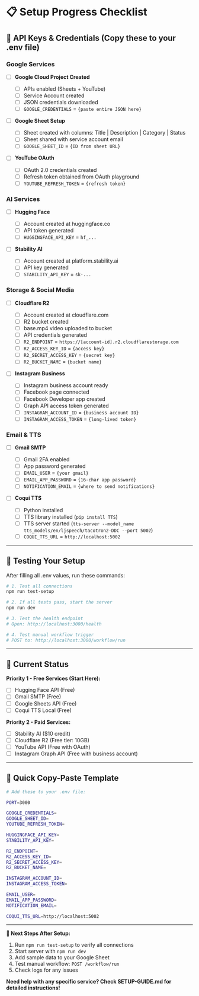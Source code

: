 # 📋 Setup Progress Checklist

## 🔑 **API Keys & Credentials** (Copy these to your .env file)

### Google Services

- [ ] **Google Cloud Project Created**

  - [ ] APIs enabled (Sheets + YouTube)
  - [ ] Service Account created
  - [ ] JSON credentials downloaded
  - [ ] `GOOGLE_CREDENTIALS` = `{paste entire JSON here}`

- [ ] **Google Sheet Setup**

  - [ ] Sheet created with columns: Title | Description | Category | Status
  - [ ] Sheet shared with service account email
  - [ ] `GOOGLE_SHEET_ID` = `{ID from sheet URL}`

- [ ] **YouTube OAuth**
  - [ ] OAuth 2.0 credentials created
  - [ ] Refresh token obtained from OAuth playground
  - [ ] `YOUTUBE_REFRESH_TOKEN` = `{refresh token}`

### AI Services

- [ ] **Hugging Face**

  - [ ] Account created at huggingface.co
  - [ ] API token generated
  - [ ] `HUGGINGFACE_API_KEY` = `hf_...`

- [ ] **Stability AI**
  - [ ] Account created at platform.stability.ai
  - [ ] API key generated
  - [ ] `STABILITY_API_KEY` = `sk-...`

### Storage & Social Media

- [ ] **Cloudflare R2**

  - [ ] Account created at cloudflare.com
  - [ ] R2 bucket created
  - [ ] base.mp4 video uploaded to bucket
  - [ ] API credentials generated
  - [ ] `R2_ENDPOINT` = `https://[account-id].r2.cloudflarestorage.com`
  - [ ] `R2_ACCESS_KEY_ID` = `{access key}`
  - [ ] `R2_SECRET_ACCESS_KEY` = `{secret key}`
  - [ ] `R2_BUCKET_NAME` = `{bucket name}`

- [ ] **Instagram Business**
  - [ ] Instagram business account ready
  - [ ] Facebook page connected
  - [ ] Facebook Developer app created
  - [ ] Graph API access token generated
  - [ ] `INSTAGRAM_ACCOUNT_ID` = `{business account ID}`
  - [ ] `INSTAGRAM_ACCESS_TOKEN` = `{long-lived token}`

### Email & TTS

- [ ] **Gmail SMTP**

  - [ ] Gmail 2FA enabled
  - [ ] App password generated
  - [ ] `EMAIL_USER` = `{your gmail}`
  - [ ] `EMAIL_APP_PASSWORD` = `{16-char app password}`
  - [ ] `NOTIFICATION_EMAIL` = `{where to send notifications}`

- [ ] **Coqui TTS**
  - [ ] Python installed
  - [ ] TTS library installed (`pip install TTS`)
  - [ ] TTS server started (`tts-server --model_name tts_models/en/ljspeech/tacotron2-DDC --port 5002`)
  - [ ] `COQUI_TTS_URL` = `http://localhost:5002`

---

## 🧪 **Testing Your Setup**

After filling all .env values, run these commands:

```bash
# 1. Test all connections
npm run test-setup

# 2. If all tests pass, start the server
npm run dev

# 3. Test the health endpoint
# Open: http://localhost:3000/health

# 4. Test manual workflow trigger
# POST to: http://localhost:3000/workflow/run
```

---

## 🎯 **Current Status**

**Priority 1 - Free Services (Start Here):**

- [ ] Hugging Face API (Free)
- [ ] Gmail SMTP (Free)
- [ ] Google Sheets API (Free)
- [ ] Coqui TTS Local (Free)

**Priority 2 - Paid Services:**

- [ ] Stability AI ($10 credit)
- [ ] Cloudflare R2 (Free tier: 10GB)
- [ ] YouTube API (Free with OAuth)
- [ ] Instagram Graph API (Free with business account)

---

## 📝 **Quick Copy-Paste Template**

```bash
# Add these to your .env file:

PORT=3000

GOOGLE_CREDENTIALS=
GOOGLE_SHEET_ID=
YOUTUBE_REFRESH_TOKEN=

HUGGINGFACE_API_KEY=
STABILITY_API_KEY=

R2_ENDPOINT=
R2_ACCESS_KEY_ID=
R2_SECRET_ACCESS_KEY=
R2_BUCKET_NAME=

INSTAGRAM_ACCOUNT_ID=
INSTAGRAM_ACCESS_TOKEN=

EMAIL_USER=
EMAIL_APP_PASSWORD=
NOTIFICATION_EMAIL=

COQUI_TTS_URL=http://localhost:5002
```

---

**🚀 Next Steps After Setup:**

1. Run `npm run test-setup` to verify all connections
2. Start server with `npm run dev`
3. Add sample data to your Google Sheet
4. Test manual workflow: `POST /workflow/run`
5. Check logs for any issues

**Need help with any specific service? Check SETUP-GUIDE.md for detailed instructions!**
